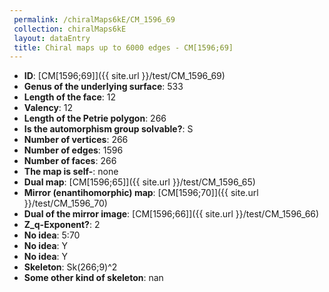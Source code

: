 ```yaml
--- 
 permalink: /chiralMaps6kE/CM_1596_69 
 collection: chiralMaps6kE
 layout: dataEntry
 title: Chiral maps up to 6000 edges - CM[1596;69]
---
```


- **ID**: [CM[1596;69]]({{ site.url }}/test/CM_1596_69)
- **Genus of the underlying surface**: 533
- **Length of the face**: 12
- **Valency**: 12
- **Length of the Petrie polygon**: 266
- **Is the automorphism group solvable?**: S
- **Number of vertices**: 266
- **Number of edges**: 1596
- **Number of faces**: 266
- **The map is self-**: none
- **Dual map**: [CM[1596;65]]({{ site.url }}/test/CM_1596_65)
- **Mirror (enantihomorphic) map**: [CM[1596;70]]({{ site.url }}/test/CM_1596_70)
- **Dual of the mirror image**: [CM[1596;66]]({{ site.url }}/test/CM_1596_66)
- **Z_q-Exponent?**: 2
- **No idea**:  5:70
- **No idea**: Y
- **No idea**: Y
- **Skeleton**: Sk(266;9)^2
- **Some other kind of skeleton**: nan
